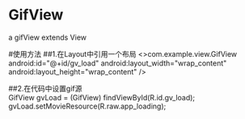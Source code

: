 # GifView
a gifView extends View

#使用方法
##1.在Layout中引用一个布局
<>com.example.view.GifView
        android:id="@+id/gv_load"
        android:layout_width="wrap_content"
        android:layout_height="wrap_content" />
        
##2.在代码中设置gif源<br>
GifView gvLoad = (GifView) findViewById(R.id.gv_load);<br>
gvLoad.setMovieResource(R.raw.app_loading);
